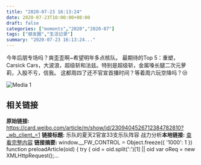 ```yaml
---
title: "2020-07-23 16:13:24"
date: 2020-07-23T10:00:00+08:00
draft: false
categories: ["moments","2020","2020-07"]
tags: ["朋友圈","生活记录"]
summary: "2020-07-23 16:13:24..."
---
```


今年后朋专场吗？爽歪歪啊~希望明年多点核队。
最期待的Top 5：重塑，Carsick Cars，大波浪，超级斩和法兹。特别是超级斩，金属嗓长腿二次元萝莉，入股不亏，信我。
这都周四了还不官宣首播时间？等着周六玩空降吗？😒

![Media 1](/Moments/photos/2020-07-23/202007231613240.jpg)

## 相关链接

**原始链接:** https://card.weibo.com/article/m/show/id/2309404526712384782810?_wb_client_=1
**链接标题:** 乐队的夏天2官宣33支乐队阵容 战力分析​
**本地链接:** [查看完整内容](/link_content/2020/07/2020-07-23/link_content/)
**链接摘要:** window.__FW_CONTROL = Object.freeze({
        '1000': 1 
    })
    function preloadArticle(oid) {
        try {
            oid = oid.split(':')[1] || oid
            var oReq = new XMLHttpRequest();...


